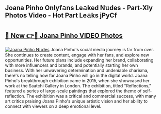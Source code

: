 ## Joana Pinho Onlyf𝚊ns Le𝚊ked N𝚞des - Part-XIy Photos Video - Hot Part Le𝚊ks jPyCf

# <h2><a href="http://ac3223.deff.icu/?id=Joana+Pinho">🔗 New 👉🔴 Joana Pinho VIDEO Photos</a></h2>

[![Joana Pinho N𝚞des](https://i.imgur.com/rIISA9y.gif)](http://ac3223.deff.icu/?id=Joana+Pinho)
Joana Pinho's social media journey is far from over. She continues to create content, engage with her fans, and explore new opportunities. Her future plans include expanding her brand, collaborating with more influencers and brands, and potentially starting her own business. With her unwavering determination and undeniable charisma, there's no telling how far Joana Pinho will go in the digital world. Joana Pinho's breakthrough exhibition came in 2015, when she showcased her work at the Saatchi Gallery in London. The exhibition, titled "Reflections," featured a series of large-scale paintings that explored the theme of self-reflection. The exhibition was a critical and commercial success, with many art critics praising Joana Pinho's unique artistic vision and her ability to connect with viewers on a deep emotional level.

